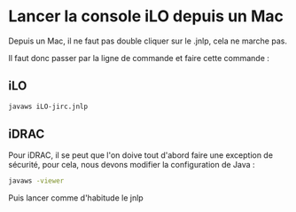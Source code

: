 # Lancer la console iLO depuis un Mac

Depuis un Mac, il ne faut pas double cliquer sur le .jnlp, cela ne
marche pas.

Il faut donc passer par la ligne de commande et faire cette commande :

## iLO

``` bash
javaws iLO-jirc.jnlp
```

## iDRAC

Pour iDRAC, il se peut que l'on doive tout d'abord faire une exception
de sécurité, pour cela, nous devons modifier la configuration de Java :

``` bash
javaws -viewer
```

Puis lancer comme d'habitude le jnlp
